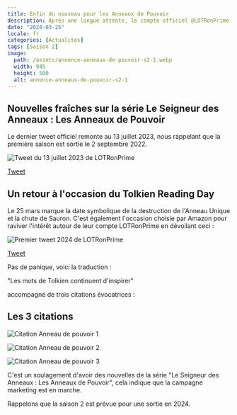 ```yaml
---
title: Enfin du nouveau pour les Anneaux de Pouvoir
description: Après une longue attente, le compte officiel @LOTRonPrime semble avoir retrouvé son mot de passe, révélant enfin des détails tant attendus sur la série.
date: "2024-03-25"
locale: fr
categories: [Actualités]
tags: [Saison 2]
image:
  path: /assets/annonce-anneaux-de-pouvoir-s2-1.webp
  width: 945
  height: 500
  alt: annonce-anneaux-de-pouvoir-s2-1
---
```


## Nouvelles fraîches sur la série Le Seigneur des Anneaux : Les Anneaux de Pouvoir

Le dernier tweet officiel remonte au 13 juillet 2023, nous rappelant que la première saison est sortie le 2 septembre 2022.

![Tweet du 13 juillet 2023 de LOTRonPrime](/assets/annonce-anneaux-de-pouvoir-s2-1-1.webp)

[Tweet](https://x.com/LOTRonPrime/status/1679294138301452289?s=20)

## Un retour à l'occasion du Tolkien Reading Day

Le 25 mars marque la date symbolique de la destruction de l'Anneau Unique et la chute de Sauron. C'est également l'occasion choisie par Amazon pour raviver l'intérêt autour de leur compte LOTRonPrime en dévoilant ceci :

![Premier tweet 2024 de LOTRonPrime](/assets/annonce-anneaux-de-pouvoir-s2-1-2.webp)

[Tweet](https://x.com/LOTRonPrime/status/1772277275263734021?s=20)

Pas de panique, voici la traduction :

"Les mots de Tolkien continuent d'inspirer"

accompagné de trois citations évocatrices :

## Les 3 citations

![Citation Anneau de pouvoir 1](/assets/annonce-anneaux-de-pouvoir-s2-1-3.webp)

![Citation Anneau de pouvoir 2](/assets/annonce-anneaux-de-pouvoir-s2-1-4.webp)

![Citation Anneau de pouvoir 3](/assets/annonce-anneaux-de-pouvoir-s2-1-5.webp)

C'est un soulagement d'avoir des nouvelles de la série "Le Seigneur des Anneaux : Les Anneaux de Pouvoir", cela indique que la campagne marketing est en marche.

Rappelons que la saison 2 est prévue pour une sortie en 2024.
